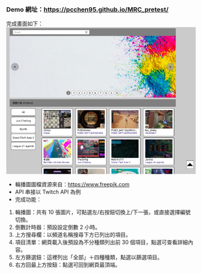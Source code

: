 ### Demo 網址：https://pcchen95.github.io/MRC_pretest/
完成畫面如下：
![Demo 畫面](screenshot.jpg)

- 輪播圖圖檔資源來自：https://www.freepik.com
- API 串接以 Twitch API 為例
- 完成功能：
1. 輪播圖：共有 10 張圖片，可點選左/右按鈕切換上/下一張，或直接選擇編號切換。
2. 倒數計時器：預設設定倒數 2 小時。
3. 上方搜尋欄：以頻道名稱搜尋下方已列出的項目。
4. 項目清單：網頁載入後預設為不分種類列出前 30 個項目，點選可查看詳細內容。
5. 左方篩選鈕：這裡列出「全部」＋四種種類，點選以篩選項目。
6. 右方回最上方按鈕：點選可回到網頁最頂端。